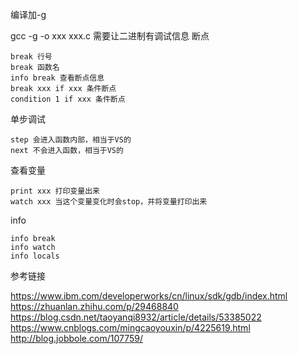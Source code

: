 编译加-g

gcc -g -o xxx xxx.c 需要让二进制有调试信息
断点

    break 行号
    break 函数名
    info break 查看断点信息
    break xxx if xxx 条件断点
    condition 1 if xxx 条件断点

单步调试

    step 会进入函数内部，相当于VS的
    next 不会进入函数，相当于VS的

查看变量

    print xxx 打印变量出来
    watch xxx 当这个变量变化时会stop，并将变量打印出来

info

    info break
    info watch
    info locals

参考链接

https://www.ibm.com/developerworks/cn/linux/sdk/gdb/index.html 
https://zhuanlan.zhihu.com/p/29468840 
https://blog.csdn.net/taoyanqi8932/article/details/53385022
https://www.cnblogs.com/mingcaoyouxin/p/4225619.html
http://blog.jobbole.com/107759/

